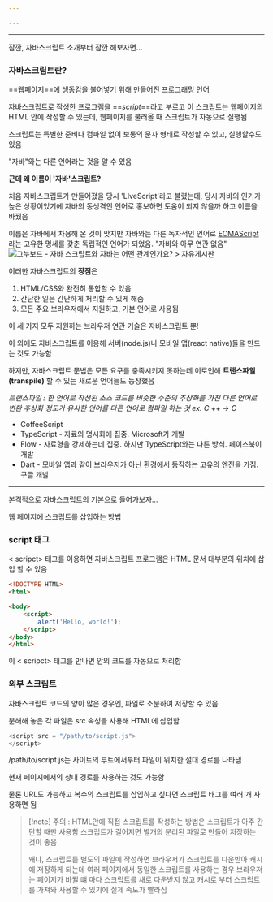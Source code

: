 ```yaml
---

---
```

---
잠깐, 자바스크립트 소개부터 잠깐 해보자면...
### 자바스크립트란?

==웹페이지==에 생동감을 불어넣기 위해 만들어진 프로그래밍 언어

자바스크립트로 작성한 프로그램을 ==*script*==라고 부르고 이 스크립트는 웹페이지의 HTML 안에 작성할 수 있는데, 웹페이지를 불러올 때 스크립트가 자동으로 실행됨

스크립트는 특별한 준비나 컴파일 없이 보통의 문자 형태로 작성할 수 있고, 실행할수도 있음

"자바"와는 다른 언어라는 것을 알 수 있음

**근데 왜 이름이 '자바'스크립트?**

처음 자바스크립트가 만들어졌을 당시 'LIveScript'라고 불렸는데, 당시 자바의 인기가 높은 상황이었기에 자바의 동생격인 언어로 홍보하면 도움이 되지 않을까 하고 이름을 바꿨음

이름은 자바에서 차용해 온 것이 맞지만 자바와는 다른 독자적인 언어로 [ECMAScript](https://en.wikipedia.org/wiki/ECMAScript)라는 고유한 명세를 갖춘 독립적인 언어가 되었음. "자바와 아무 연관 없음"
![그누보드 - 자바 스크립트와 자바는 어떤 관계인가요? > 자유게시판](https://encrypted-tbn0.gstatic.com/images?q=tbn:ANd9GcS4gdtR9pEhNeRxXDWbqmYPsvl5MseTg0tI47WqV0i53w&s)

이러한 자바스크립트의 **장점**은

1. HTML/CSS와 완전히 통합할 수 있음
2. 간단한 일은 간단하게 처리할 수 있게 해줌
3. 모든 주요 브라우저에서 지원하고, 기본 언어로 사용됨

이 세 가지 모두 지원하는 브라우저 연관 기술은 자바스크립트 뿐!

이 외에도 자바스크립트를 이용해 서버(node.js)나 모바일 앱(react native)들을 만드는 것도 가능함

하지만, 자바스크립트 문법은 모든 요구를 충족시키지 못하는데 이로인해 **트랜스파일(transpile)** 할 수 있는 새로운 언어들도 등장했음

*트랜스파일
: 한 언어로 작성된 소스 코드를 비슷한 수준의 추상화를 가진 다른 언어로 변환
추상화 정도가 유사한 언어를 다른 언어로 컴파일 하는 것
ex. C ++ -> C*

- CoffeeScript
- TypeScript - 자료의 명시화에 집중. Microsoft가 개발
- Flow - 자료형을 강제하는데 집중. 하지만 TypeScript와는 다른 방식. 페이스북이 개발
- Dart - 모바일 앱과 같이 브라우저가 아닌 환경에서 동작하는 고유의 엔진을 가짐. 구글 개발
---
본격적으로 자바스크립트의 기본으로 들어가보자...

웹 페이지에 스크립트를 삽입하는 방법
### script 태그

< scripct> 태그를 이용하면 자바스크립트 프로그램은 HTML 문서 대부분의 위치에 삽입 할 수 있음

```HTML
<!DOCTYPE HTML>
<html>

<body>
	<script>
		alert('Hello, world!');
	</script>
</body>
</html>
```

이 < scripct> 태그를 만나면 안의 코드를 자동으로 처리함

### 외부 스크립트

자바스크립트 코드의 양이 많은 경우엔, 파일로 소분하여 저장할 수 있음

분해해 놓은 각 파일은 src 속성을 사용해 HTML에 삽입함

```javascript
<script src = "/path/to/script.js">
</script>
```

/path/to/script.js는 사이트의 루트에서부터 파일이 위치한 절대 경로를 나타냄

현재 페이지에서의 상대 경로를 사용하는 것도 가능함

물론 URL도 가능하고 복수의 스크립트를 삽입하고 싶다면 스크립트 태그를 여러 개 사용하면 됨

> [!note] 주의 :
> HTML안에 직접 스크립트를 작성하는 방법은 스크립트가 아주 간단할 때만 사용함
> 스크립트가 길어지면 별개의 분리된 파일로 만들어 저장하는 것이 좋음
> 
> 왜냐, 스크립트를 별도의 파일에 작성하면 브라우저가 스크립트를 다운받아 캐시에 저장하게 되는데 여러 페이지에서 동일한 스크립트를 사용하는 경우 브라우저는 페이지가 바뀔 떄 마다 스크립트를 새로 다운받지 않고 캐시로 부터 스크립트를 가져와 사용할 수 있기에 실제 속도가 빨라짐














